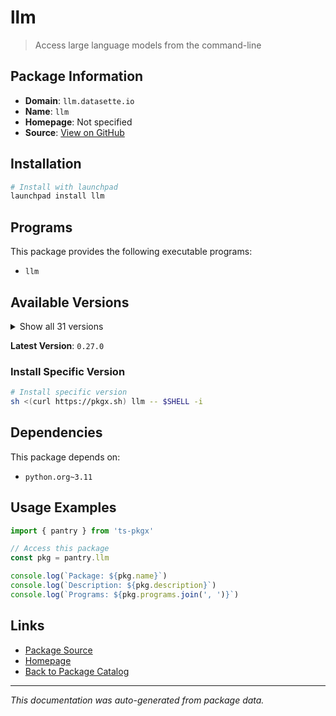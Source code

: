# llm

> Access large language models from the command-line

## Package Information

- **Domain**: `llm.datasette.io`
- **Name**: `llm`
- **Homepage**: Not specified
- **Source**: [View on GitHub](https://github.com/pkgxdev/pantry/tree/main/projects/llm.datasette.io/package.yml)

## Installation

```bash
# Install with launchpad
launchpad install llm
```

## Programs

This package provides the following executable programs:

- `llm`

## Available Versions

<details>
<summary>Show all 31 versions</summary>

- `0.27.0`, `0.26.0`, `0.25.0`, `0.24.2`, `0.24.1`
- `0.24.0`, `0.23.0`, `0.22.0`, `0.21.0`, `0.20.0`
- `0.19.1`, `0.19.0`, `0.18.0`, `0.17.1`, `0.17.0`
- `0.16.0`, `0.15.0`, `0.14.0`, `0.13.1`, `0.13.0`
- `0.12.0`, `0.11.2`, `0.11.1`, `0.11.0`, `0.10.0`
- `0.9.0`, `0.8.1`, `0.8.0`, `0.7.1`, `0.7.0`
- `0.6.1`

</details>

**Latest Version**: `0.27.0`

### Install Specific Version

```bash
# Install specific version
sh <(curl https://pkgx.sh) llm -- $SHELL -i
```

## Dependencies

This package depends on:

- `python.org~3.11`

## Usage Examples

```typescript
import { pantry } from 'ts-pkgx'

// Access this package
const pkg = pantry.llm

console.log(`Package: ${pkg.name}`)
console.log(`Description: ${pkg.description}`)
console.log(`Programs: ${pkg.programs.join(', ')}`)
```

## Links

- [Package Source](https://github.com/pkgxdev/pantry/tree/main/projects/llm.datasette.io/package.yml)
- [Homepage](#)
- [Back to Package Catalog](../../package-catalog.md)

---

*This documentation was auto-generated from package data.*
